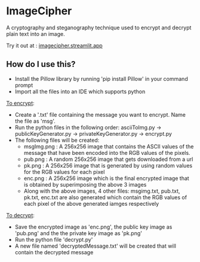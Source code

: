 # ImageCipher
A cryptography and steganography technique used to encrypt and decrypt plain text into an image.

Try it out at : <a href="https://imagecipher.streamlit.app/">imagecipher.streamlit.app</a>

<h2>How do I use this?</h2>
<ul>
  <li>Install the Pillow library by running 'pip install Pillow' in your command prompt</li>
  <li>Import all the files into an IDE which supports python</li>
</ul>
<u>To encrypt</u>: 
  <ul>
      <li>Create a '.txt' file containing the message you want to encrypt. Name the file as 'msg'.</li>
      <li>Run the python files in the following order: asciiToImg.py -> publicKeyGenerator.py -> privateKeyGenerator.py -> encrypt.py</li>
      <li>The following files will be created:
        <ul>
          <li>msgImg.png : A 256x256 image that contains the ASCII values of the message that have been encoded into the RGB values of the pixels.</li>
          <li>pub.png : A random 256x256 image that gets downloaded from a url</li>
          <li>pk.png : A 256x256 image that is generated by using random values for the RGB values for each pixel</li>
          <li>enc.png : A 256x256 image which is the final encrypted image that is obtained by superimposing the above 3 images</li>
          <li>Along with the above images, 4 other files: msgimg.txt, pub.txt, pk.txt, enc.txt are also generated which contain the RGB values of each pixel of the above generated iamges respectively</li>
        </ul>
  </ul>
<u>To decrypt</u>: 
  <ul>
    <li>Save the encrypted image as 'enc.png', the public key image as 'pub.png' and the the private key image as 'pk.png'</li>
    <li>Run the python file 'decrypt.py'</li>
    <li>A new file named 'decryptedMessage.txt' will be created that will contain the decrypted message</li>
  </ul>
  
  
